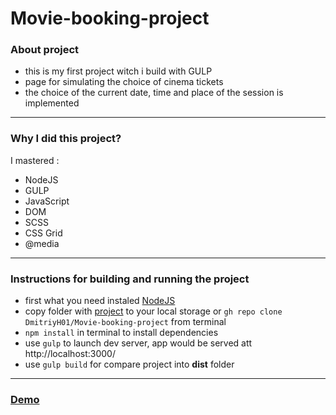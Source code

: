 # Movie-booking-project

### About project
- this is my first project witch i build with GULP
- page for simulating the choice of cinema tickets
- the choice of the current date, time and place of the session is implemented
---
### Why I did this project?
I mastered :
- NodeJS
- GULP
- JavaScript
- DOM
- SCSS
- CSS Grid
- @media
---
### Instructions for building and running the project
- first what you need instaled [NodeJS](https://nodejs.org/en/)
- copy folder with [project](https://github.com/DmitriyH01/Movie-booking-project) to your local storage or `gh repo clone DmitriyH01/Movie-booking-project` from terminal
- `npm install` in terminal to install dependencies 
- use `gulp` to launch dev server, app would be served att  http://localhost:3000/
- use `gulp build` for compare project into **dist** folder
---
### [Demo](https://DmitriyH01.github.io/Movie-seat-booking/) 
